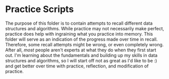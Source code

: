 # Practice Scripts

The purpose of this folder is to contain attempts to recall different data structures and algorithms. While practice may not necessarily make perfect, practice does help with ingraining what you practice into memory. This folder will serve as an indication of the progress made over time in recall. Therefore, some recall attempts might be wrong, or even completely wrong. After all, _most_ people aren't experts at what they do when they first start out. I'm learning about the fundamentals and building up my skills in data structures and algorithms, so I will start off not as great as I'd like to be :) and get better over time with practice, reflection, and modification of practice. 

